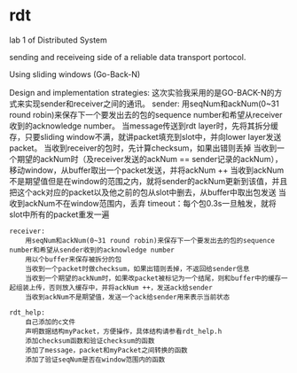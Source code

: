rdt
===
lab 1 of Distributed System

sending and receiveing side of a reliable data transport portocol.

Using sliding windows (Go-Back-N)



Design and implementation strategies:
	这次实验我采用的是GO-BACK-N的方式来实现sender和receiver之间的通讯。
	sender:
		用seqNum和ackNum(0~31 round robin)来保存下一个要发出去的包的sequence number和希望从receiver收到的acknowledge number。
		当message传送到rdt layer时，先将其拆分缓存，只要sliding window不满，就讲packet填充到slot中，并向lower layer发送packet。
		当收到receiver的包时，先计算checksum，如果出错则丢掉
		当收到一个期望的ackNum时（及receiver发送的ackNum == sender记录的ackNum），移动window，从buffer取出一个packet发送，并将ackNum ++
		当收到ackNum不是期望值但是在window的范围之内，就将sender的ackNum更新到该值，并且把这个ack对应的packet以及他之前的包从slot中删去，从buffer中取出包发送
		当收到ackNum不在window范围内，丢弃
		timeout：每个包0.3s一旦触发，就将slot中所有的packet重发一遍
		
	receiver:
		用seqNum和ackNum(0~31 round robin)来保存下一个要发出去的包的sequence number和希望从sender收到的acknowledge number
		用以个buffer来保存被拆分的包
		当收到一个packet时做checksum，如果出错则丢掉，不返回给sender信息
		当收到一个期望的ackNum时，如果改packet被标记为一个结尾，则和buffer中的缓存一起组装上传，否则放入缓存中，并将ackNum ++，发送ack给sender
		当收到ackNum不是期望值，发送一个ack给sender用来表示当前状态
		
	rdt_help:
		自己添加的c文件
		声明数据结构myPacket，方便操作，具体结构请参看rdt_help.h
		添加checksum函数和验证checksum的函数
		添加了message，packet和myPacket之间转换的函数
		添加了验证seqNum是否在window范围内的函数
		

